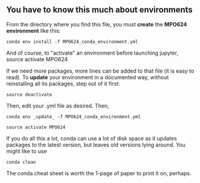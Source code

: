 ## You have to know this much about environments

From the directory where you find this file, you must **create** the **MPO624 environment** like this: 

`conda env install -f MPO624_conda_environment.yml`

And of course, to "activate" an environment before launching jupyter, 
source activate MPO624

If we need more packages, more lines can be added to that file (it is easy to read). To **update** your environment in a documented way, without reinstalling all its packages, step out of it first: 

`source deactivate`

Then, edit your .yml file as desired. Then, 

`conda env _update_ -f MPO624_conda_environment.yml`

`source activate MPO624`


If you do all this a lot, conda can use a lot of disk space as it updates packages to the latest version, but leaves old versions lying around. You might like to use

`conda clean` 


The conda cheat sheet is worth the 1-page of paper to print it on, perhaps. 
